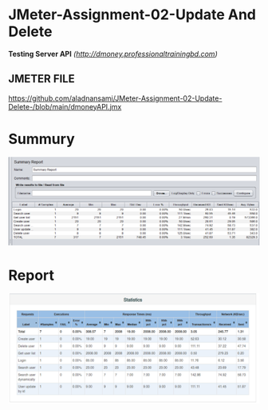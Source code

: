 # JMeter-Assignment-02-Update And Delete

<b>Testing Server API</b> <i>(http://dmoney.professionaltrainingbd.com)</i>

## JMETER FILE

https://github.com/aladnansami/JMeter-Assignment-02-Update-Delete-/blob/main/dmoneyAPI.jmx

# Summury

<img src= "https://github.com/aladnansami/JMeter-Assignment-02-Update-Delete-/blob/main/test_summary.png "><br>

# Report

<img src= "https://github.com/aladnansami/JMeter-Assignment-02-Update-Delete-/blob/main/test_report_02.png">

